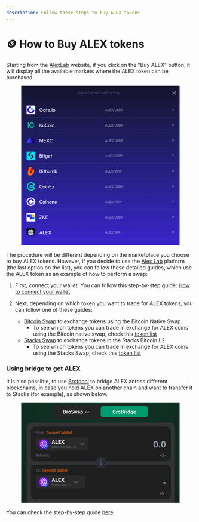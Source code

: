 ```yaml
---
description: Follow these steps to buy ALEX tokens 
---
```


# 🪙 How to Buy ALEX tokens

Starting from the [AlexLab](https://alexlab.co/) website, if you click on the “Buy ALEX” button, it will display all the available markets where the ALEX token can be purchased.

<figure><img src="../.gitbook/assets/buy-alex-how-to/select-market.png" alt=""><figcaption></figcaption></figure>

The procedure will be different depending on the marketplace you choose to buy ALEX tokens. However, if you decide to use the [Alex Lab](https://app.alexlab.co/swap) platform (the last option on the list), you can follow these detailed guides, which use the ALEX token as an example of how to perform a swap:

1. First, connect your wallet. You can follow this step-by-step guide:
[How to connect your wallet](https://docs.alexlab.co/getting-started/how-to-connect-your-wallet)

2. Next, depending on which token you want to trade for ALEX tokens, you can follow one of these guides:
    - [Bitcoin Swap](https://docs.alexlab.co/what-can-you-do/bitcoin-swaps/how-to) to exchange tokens using the Bitcoin Native Swap.
        - To see which tokens you can trade in exchange for ALEX coins using the Bitcoin native swap, check this [token list](https://app.alexlab.co/bitcoin/swap)
    - [Stacks Swap](https://docs.alexlab.co/what-can-you-do/stacks-swaps/how-to) to exchange tokens in the Stacks Bitcoin L2.
        - To see which tokens you can trade in exchange for ALEX coins using the Stacks Swap, check this [token list](https://app.alexlab.co/token-list)    


### Using bridge to get ALEX

It is also possible, to use [Brotocol](https://brotocol.xyz/about) to bridge ALEX across different blockchains, in case you hold ALEX on another chain and want to transfer it to Stacks (for example), as shown below.
<figure><img src="../.gitbook/assets/buy-alex-how-to/alex-bridge.png" alt=""><figcaption></figcaption></figure>

 You can check the step-by-step guide [here](https://docs.brotocol.xyz/what-can-you-do/brobridge/how-to-bridge)